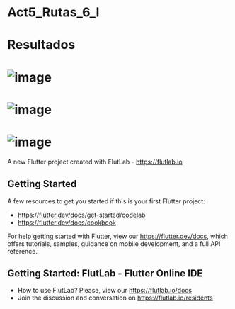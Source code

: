 # Act5_Rutas_6_I
# Resultados
# ![image](https://github.com/user-attachments/assets/b1b89dfd-3656-4763-a8e9-770379f7e26b)
# ![image](https://github.com/user-attachments/assets/dfa1e7a6-7f1d-4664-831e-75780187992a)
# ![image](https://github.com/user-attachments/assets/d1ad98c6-bdee-4254-abe3-0e7c2a43f488)




A new Flutter project created with FlutLab - https://flutlab.io

## Getting Started

A few resources to get you started if this is your first Flutter project:

- https://flutter.dev/docs/get-started/codelab
- https://flutter.dev/docs/cookbook

For help getting started with Flutter, view our
https://flutter.dev/docs, which offers tutorials,
samples, guidance on mobile development, and a full API reference.

## Getting Started: FlutLab - Flutter Online IDE

- How to use FlutLab? Please, view our https://flutlab.io/docs
- Join the discussion and conversation on https://flutlab.io/residents
